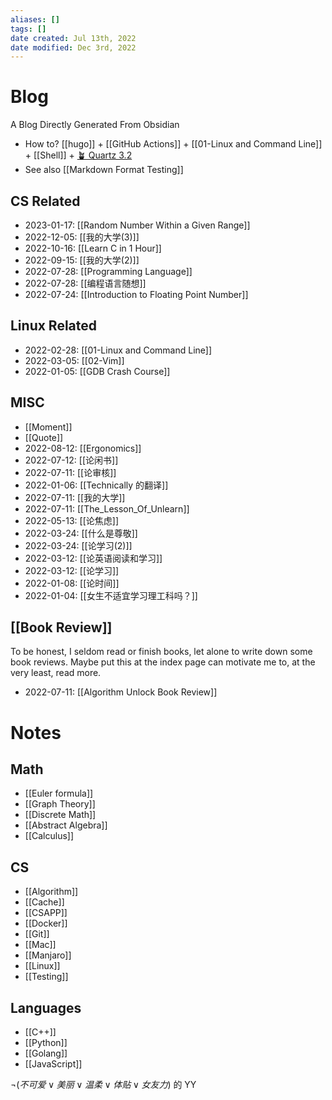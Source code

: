 ```yaml
---
aliases: []
tags: []
date created: Jul 13th, 2022
date modified: Dec 3rd, 2022
---
```

# Blog
A Blog Directly Generated From Obsidian
- How to? [[hugo]] + [[GitHub Actions]] + [[01-Linux and Command Line]] + [[Shell]] + [🪴 Quartz 3.2](https://quartz.jzhao.xyz/)
- See also [[Markdown Format Testing]]

## CS Related
- 2023-01-17: [[Random Number Within a Given Range]]
- 2022-12-05: [[我的大学(3)]]
- 2022-10-16: [[Learn C in 1 Hour]]
- 2022-09-15: [[我的大学(2)]]
- 2022-07-28: [[Programming Language]]
- 2022-07-28: [[编程语言随想]]
- 2022-07-24: [[Introduction to Floating Point Number]]

## Linux Related
- 2022-02-28: [[01-Linux and Command Line]]
- 2022-03-05: [[02-Vim]]
- 2022-01-05: [[GDB Crash Course]]

## MISC
- [[Moment]]
- [[Quote]]
- 2022-08-12: [[Ergonomics]]
- 2022-07-12: [[论闲书]]
- 2022-07-11: [[论审核]]
- 2022-01-06: [[Technically 的翻译]]
- 2022-07-11: [[我的大学]]
- 2022-07-11: [[The_Lesson_Of_Unlearn]]
- 2022-05-13: [[论焦虑]]
- 2022-03-24: [[什么是尊敬]]
- 2022-03-24: [[论学习(2)]]
- 2022-03-12: [[论英语阅读和学习]]
- 2022-03-12: [[论学习]]
- 2022-01-08: [[论时间]]
- 2022-01-04: [[女生不适宜学习理工科吗？]]

## [[Book Review]]
To be honest, I seldom read or finish books, let alone to write down some book reviews. Maybe put this at the index page can motivate me to, at the very least, read more.
- 2022-07-11: [[Algorithm Unlock Book Review]]

# Notes

## Math
- [[Euler formula]]
- [[Graph Theory]]
- [[Discrete Math]]
- [[Abstract Algebra]]
- [[Calculus]]

## CS
- [[Algorithm]]
- [[Cache]]
- [[CSAPP]]
- [[Docker]]
- [[Git]]
- [[Mac]]
- [[Manjaro]]
- [[Linux]]
- [[Testing]]

## Languages
- [[C++]]
- [[Python]]
- [[Golang]]
- [[JavaScript]]

$\neg (不可爱 \vee 美丽 \vee 温柔 \vee 体贴 \vee 女友力)$ 的 YY
